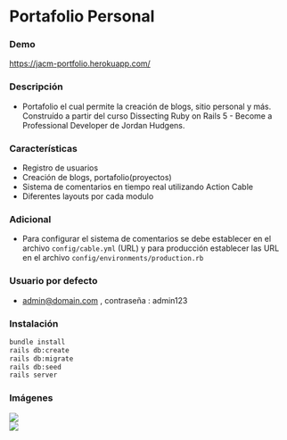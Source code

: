 # Portafolio Personal

### Demo
https://jacm-portfolio.herokuapp.com/

### Descripción 
- Portafolio el cual permite la creación de blogs, sitio personal y más. Construído a partir del curso Dissecting Ruby on Rails 5 - Become a Professional Developer de Jordan Hudgens.

### Características
- Registro de usuarios
- Creación de blogs, portafolio(proyectos)
- Sistema de comentarios en tiempo real utilizando Action Cable
- Diferentes layouts por cada modulo

### Adicional
- Para configurar el sistema de comentarios se debe establecer en el archivo `config/cable.yml` (URL) 
y para producción establecer las URL en el archivo `config/environments/production.rb`

### Usuario por defecto
- admin@domain.com , contraseña : admin123

### Instalación
```bash
bundle install
rails db:create
rails db:migrate
rails db:seed
rails server
```
### Imágenes
<img src="https://i.imgur.com/OgEnmp9.png" />
<br>
<img src="https://i.imgur.com/LWo6c08.png" />
